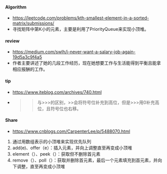 
#### Algorithm
  - https://leetcode.com/problems/kth-smallest-element-in-a-sorted-matrix/submissions/
  - 寻找矩阵中第K小的元素，主要是利用了PriorityQueue来实现小顶堆。

#### review
  - https://medium.com/swlh/i-never-want-a-salary-job-again-19d5a3c9f4a5
  - 作者主要讲述了她的几段工作经历，现在她想要工作与生活能得到平衡且能拿相应报酬的工作。
  
#### tip
   - https://www.iteblog.com/archives/740.html
   - >> 与>>>的区别，>>会将符号位补充到高位，但是>>>用0补充高位，且符号位也右移。
  
#### Share
  - https://www.cnblogs.com/CarpenterLee/p/5488070.html
  1. 通过用数组表示的小顶堆来实现优先队列
  2. add(e)、offer（e）：插入元素，并向上调整直至再变成小顶堆
  3. element（）、peek（）：获取但不删除首元素
  4. remove（）、poll（）：获取并删除首元素，最后一个元素填充到首元素，并向下调整，直至再变成小顶堆
  
